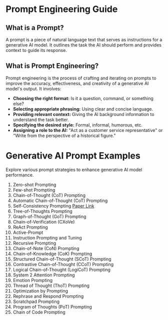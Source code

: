 # Prompt Engineering Guide

## What is a Prompt?

A prompt is a piece of natural language text that serves as instructions for a generative AI model. It outlines the task the AI should perform and provides context to guide its response.

## What is Prompt Engineering?

Prompt engineering is the process of crafting and iterating on prompts to improve the accuracy, effectiveness, and creativity of a generative AI model's output. It involves:

- **Choosing the right format:** Is it a question, command, or something else?
- **Selecting appropriate phrasing:** Using clear and concise language.
- **Providing relevant context:** Giving the AI background information to understand the task better.
- **Specifying the desired style:** Formal, informal, humorous, etc.
- **Assigning a role to the AI:** "Act as a customer service representative" or "Write from the perspective of a historical figure."

# Generative AI Prompt Examples

Explore various prompt strategies to enhance generative AI model performance.
1. Zero-shot Prompting
2. Few-shot Prompting
3. Chain-of-Thought (CoT) Prompting
4. Automatic Chain-of-Thought (CoT) Prompting
5. Self-Consistency Prompting  [Paper Link](https://arxiv.org/pdf/2203.11171.pdf)
6. Tree-of-Thoughts Prompting
7. Graph-of-Thought (GoT) Prompting
8. Chain-of-Verification (CXoVe)
9. ReAct Prompting
10. Active-Prompt
11. Instruction Prompting and Tuning
12. Recursive Prompting
13. Chain-of-Note (CoN) Prompting
14. Chain-of-Knowledge (CoK) Prompting
15.  Structured Chain-of-Thought (SCoT) Prompting
16. Contrastive Chain-of-Thought (CCoT) Prompting
17. Logical Chain-of-Thought (LogiCoT) Prompting
18. System 2 Attention Prompting
19. Emotion Prompting 
20. Thread of Thought (ThoT) Prompting
21. Optimization by Prompting
22. Rephrase and Respond Prompting
23. Scratchpad Prompting
24. Program of Thoughts (PoT) Prompting
25. Chain of Code Prompting
